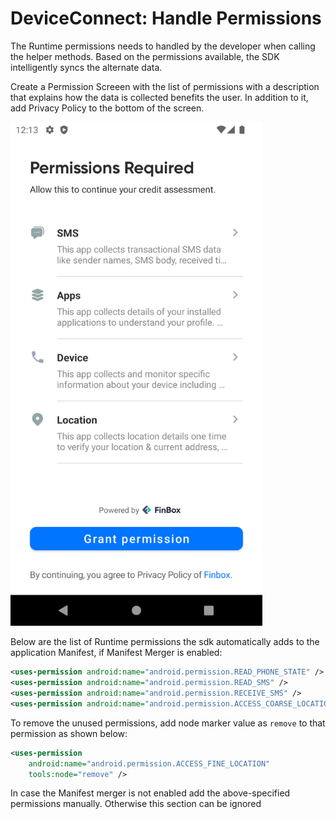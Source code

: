 # DeviceConnect: Handle Permissions

The Runtime permissions needs to handled by the developer when calling the helper methods. Based on the permissions available, the SDK intelligently syncs the alternate data.

Create a Permission Screeen with the list of permissions with a description that explains how the data is collected benefits the user. In addition to it, add Privacy Policy to the bottom of the screen.

<img src="/permission_screen.png" alt="Permission Screen" style="width:80%;height:80%" />

Below are the list of Runtime permissions the sdk automatically adds to the application Manifest, if Manifest Merger is enabled:
```xml
<uses-permission android:name="android.permission.READ_PHONE_STATE" />
<uses-permission android:name="android.permission.READ_SMS" />
<uses-permission android:name="android.permission.RECEIVE_SMS" />
<uses-permission android:name="android.permission.ACCESS_COARSE_LOCATION" />
```

To remove the unused permissions, add node marker value as `remove` to that permission as shown below:
```xml
<uses-permission
    android:name="android.permission.ACCESS_FINE_LOCATION"
    tools:node="remove" />
```

In case the Manifest merger is not enabled add the above-specified permissions manually. Otherwise this section can be ignored
